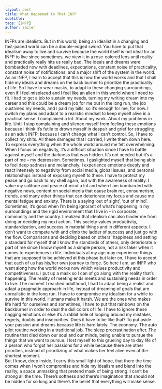 ```yaml
---
layout: post
title: What Happened to That INFP
subtitle:
tags: [INFP]
author: Sailer
---
```

INFPs are idealists. But in this world, being an idealist in a changing and fast-paced world can be a double-edged sword. You have to put that idealism away to live and survive because the world itself is not ideal for an INFP to live since sometimes, we view it in a rose-colored lens until reality and practically really hits us really bad. The ideals and dreams were bombarded now with deadlines, expectations, constant noise of practicality, constant noise of notifications, and a major shift of the system in the world.
As an INFP, I learn to accept that this is how the world works and that I shall hide my ideals and dreams on the back burner to prioritize the practicality of life. So I have to wear masks, to adapt to these changing surroundings, even if I feel misplaced and I feel like an alien in this world where I need to fit. I had to get a job to sustain my needs, turning my writing dream into my career and this could be a dream job for me but in the long run, the job sustained my needs, and I paid my bills, so it’s enough for me, for now. I switch my plans and adapt to a realistic mindset to keep myself alive in a practical sense.
I complained a lot. About my work. About my problems in life. Until I stop complaining and silence myself from feeling these emotions because I think it’s futile to drown myself in despair and grief for struggling as an adult INFP, because I can’t change what I can’t control. So, I have to collect my shits. All these damages that I carried, I write them down here. To express everything when the whole world around me felt overwhelming. When I focus on negativity, it’s a difficult situation since I have to battle against myself and the darkness that was hidden. It’s not needed but it’s a part of me – my depression. Sometimes, I gaslighted myself that being able to feel deep sadness and melancholy.  I experience emotions deeply and react intensely to negativity from social media, global issues, and personal relationships instead of exposing myself to these. I have to protect my peace and go back to my shell again, but with the awareness of reality. 
I value my solitude and peace of mind a lot and when I am bombarded with negative news, content on social media that cause brain rot, consumerism, trends, and many other things that can deteriorate my focus and cause me mental fatigue and anxiety. There is a saying ‘out of sight’, ‘out of mind’. Sometimes, it’s good when I’m being ignorant of what’s happening in my surroundings and the rigid environment that I live in – in corporate, community and the country.
I realized that idealism can also hinder me from doing or deciding my next action. This society values productivity, standardization, and success in material things and in different aspects. I don’t want to compete with and climb the ladder of success and just go with the flow. Comparisons and deciding based on others’ happiness and setting a standard for myself that I know the standards of others, only deteriorate a part of me since I know myself as a simple person, not a risk taker when it comes to experiences in life. Individuals at my age may experience things that are supposed to be achieved at this phase but later on, I have to accept that each of us has his/her own journey to forge. 
So here I am, an INFP who went along how the world works now which values productivity and competitiveness. I put up a mask so I can of go along with the reality that’s happening. The reality of meeting ends meets and sustaining needs in order to live. The moment I reached adulthood, I had to adapt being a realist and adapt a pragmatic approach in life, instead of dreaming of goals that are unrealistic in the long run. I have to compromise my idealism for a while to survive in this world. Humans make it harsh. We are the ones who makes life hard for ourselves and sometimes, I have to put that rainbows on the backburner in order to deal the dull colors of life. I have to ignore these nagging emotions or else it’s a rabbit hole of looping around my mistakes, regrets, doubts and insecurities. 
Does it have to be like that? To put aside your passion and dreams because life is hard lately. The economy. The auto pilot routine working in a traditional job. The sleep procrastination after. The routine that died down our soul and our minds, being unable to pursue the things that we want to pursue. I lost myself to this grueling day to day life of a person who forgot her passions for a while because there are other priorities, instead of prioritizing of what makes her feel alive even at the shortest moment.  
But I know, deep inside, I carry this small light of hope, that there the time comes when I won’t compromise and hide my idealism and blend into the reality, a space unmasking that pretend mask of being strong. I can’t be strong all the time. There’s softness and there’s imagination that should not be hidden for so long and there’s the belief that everything will make sense. 
